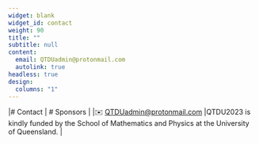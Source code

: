 ```yaml
---
widget: blank
widget_id: contact
weight: 90
title: ""
subtitle: null
content:
  email: QTDUadmin@protonmail.com
  autolink: true
headless: true
design:
  columns: "1"
---
```

|# Contact   | # Sponsors   |
|:envelope: <a href="mailto:QTDUadmin@protonmail.com">QTDUadmin@protonmail.com</a> |QTDU2023 is kindly funded by the School of Mathematics and Physics at the University of Queensland. |